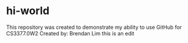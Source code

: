 # hi-world
This repository was created to demonstrate my ability to use GitHub for CS3377.0W2
Created by: Brendan Lim
this is an edit

